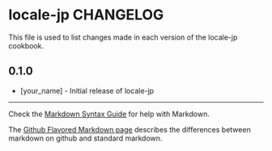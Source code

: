 locale-jp CHANGELOG
===================

This file is used to list changes made in each version of the locale-jp cookbook.

0.1.0
-----
- [your_name] - Initial release of locale-jp

- - -
Check the [Markdown Syntax Guide](http://daringfireball.net/projects/markdown/syntax) for help with Markdown.

The [Github Flavored Markdown page](http://github.github.com/github-flavored-markdown/) describes the differences between markdown on github and standard markdown.
